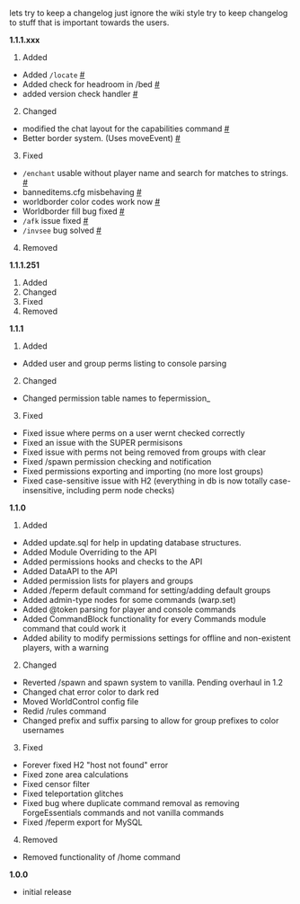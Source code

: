 lets try to keep a changelog
just ignore the wiki style
try to keep changelog to stuff that is important towards the users.


**1.1.1.xxx**

1. Added
 * Added ```/locate```  [#](https://github.com/ForgeEssentials/ForgeEssentialsMain/commit/7c88bfdad5e3a182b5939fcc4e6a679b9f6bb0bc)
 * Added check for headroom in /bed [#](https://github.com/ForgeEssentials/ForgeEssentialsMain/commit/ea6b64c75892064af006aad1d28f437485da54b1)
 * added version check handler [#](https://github.com/ForgeEssentials/ForgeEssentialsMain/commit/3d4351ef7785798deb1eeb43cbb83492039b0cc3)
2. Changed
 * modified the chat layout for the capabilities command [#](https://github.com/ForgeEssentials/ForgeEssentialsMain/commit/8094ee0db46bb365d60e886eae4c47bdeac90bd5)
 * Better border system. (Uses moveEvent) [#](https://github.com/ForgeEssentials/ForgeEssentialsMain/commit/1603deb889fff62e27ac6d7017f67dcb5a9d4d6e)
3. Fixed
 * ```/enchant``` usable without player name and search for matches to strings. [#](https://github.com/ForgeEssentials/ForgeEssentialsMain/commit/24bb1644167e898793da184b479fbad597f2d501)
 * banneditems.cfg misbehaving [#](https://github.com/ForgeEssentials/ForgeEssentialsMain/commit/8230df5eb3971a83296aab66707133d76bc8949e)
 * worldborder color codes work now [#](https://github.com/ForgeEssentials/ForgeEssentialsMain/commit/453207ac46b2c688c86fb32a841c3e82d2f97d25)
 * Worldborder fill bug fixed [#](https://github.com/ForgeEssentials/ForgeEssentialsMain/commit/950579cf5f4ebaaff36ba90ffc5e72a08080c1e6)
 * ```/afk``` issue fixed [#](https://github.com/ForgeEssentials/ForgeEssentialsMain/commit/ce9e4d1df1f3bee5bdd9207a9b708cd4a4ce28f4)
* ```/invsee``` bug solved [#](https://github.com/ForgeEssentials/ForgeEssentialsMain/commit/6b9b9bd29292a8a2d61bb5bf5930a6cb314cf1de)
4. Removed

**1.1.1.251**

1. Added
2. Changed
3. Fixed
4. Removed

**1.1.1**

1. Added
 * Added user and group perms listing to console parsing
2. Changed
 * Changed permission table names to fepermission_<tableName>
3. Fixed
 * Fixed issue where perms on a user wernt checked correctly
 * Fixed an issue with the SUPER permisisons
 * Fixed issue with perms not being removed from groups with clear
 * Fixed /spawn permission checking and notification
 * Fixed permissions exporting and importing (no more lost groups)
 * Fixed case-sensitive issue with H2 (everything in db is now totally case-insensitive, including perm node checks)

**1.1.0**

1. Added
 * Added update.sql for help in updating database structures.
 * Added Module Overriding to the API
 * Added permissions hooks and checks to the API
 * Added DataAPI to the API
 * Added permission lists for players and groups
 * Added /feperm default command for setting/adding default groups
 * Added admin-type nodes for some commands (warp.set)
 * Added @token parsing for player and console commands
 * Added CommandBlock functionality for every Commands module command that could work it
 * Added ability to modify permissions settings for offline and non-existent players, with a warning
2. Changed
 * Reverted /spawn and spawn system to vanilla. Pending overhaul in 1.2
 * Changed chat error color to dark red
 * Moved WorldControl config file
 * Redid /rules command
 * Changed prefix and suffix parsing to allow for group prefixes to color usernames
3. Fixed
 * Forever fixed H2 "host not found" error
 * Fixed zone area calculations
 * Fixed censor filter
 * Fixed teleportation glitches
 * Fixed bug where duplicate command removal as removing ForgeEssentials commands and not vanilla commands
 * Fixed /feperm export for MySQL
4. Removed
  * Removed <x y z> functionality of /home command

**1.0.0**
 * initial release